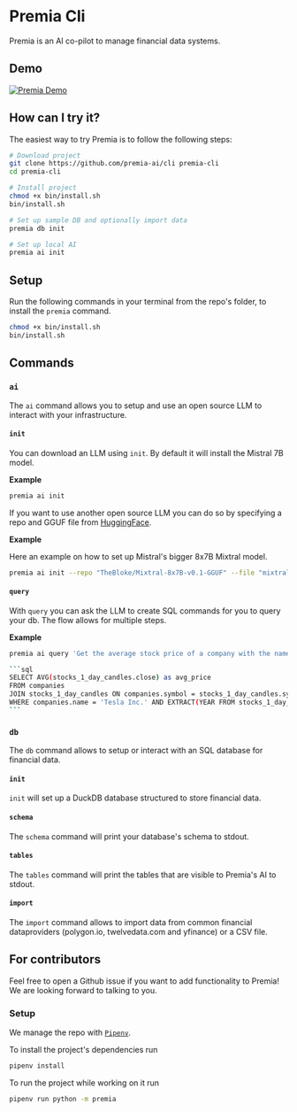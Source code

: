 # Premia Cli

Premia is an AI co-pilot to manage financial data systems.

## Demo

[![Premia Demo](https://cdn.loom.com/sessions/thumbnails/d9c49e1b14834a36a1d8cda5174d17a0-with-play.gif)](https://www.loom.com/share/d9c49e1b14834a36a1d8cda5174d17a0?sid=5f6c93ae-ea47-4d01-a459-f229572ec71a)

## How can I try it?

The easiest way to try Premia is to follow the following steps:

```sh
# Download project
git clone https://github.com/premia-ai/cli premia-cli
cd premia-cli

# Install project
chmod +x bin/install.sh
bin/install.sh

# Set up sample DB and optionally import data
premia db init

# Set up local AI
premia ai init
```

## Setup

Run the following commands in your terminal from the repo's folder, to install the `premia` command.

```sh
chmod +x bin/install.sh
bin/install.sh
```

## Commands

### `ai`

The `ai` command allows you to setup and use an open source LLM to interact with your infrastructure.

#### `init`

You can download an LLM using `init`. By default it will install the Mistral 7B model.

**Example**
```sh
premia ai init
```

If you want to use another open source LLM you can do so by specifying a repo and GGUF file from [HuggingFace](https://huggingface.co).

**Example**

Here an example on how to set up Mistral's bigger 8x7B Mixtral model.

```sh
premia ai init --repo "TheBloke/Mixtral-8x7B-v0.1-GGUF" --file "mixtral-8x7b-v0.1.Q5_K_M.gguf"
```

#### `query`

With `query` you can ask the LLM to create SQL commands for you to query your db. The flow allows for multiple steps.

**Example**
````sh
premia ai query 'Get the average stock price of a company with the name "Tesla Inc." for the year 2024'

```sql
SELECT AVG(stocks_1_day_candles.close) as avg_price
FROM companies
JOIN stocks_1_day_candles ON companies.symbol = stocks_1_day_candles.symbol
WHERE companies.name = 'Tesla Inc.' AND EXTRACT(YEAR FROM stocks_1_day_candles.bucket) = 2024;
```
````

### `db`

The `db` command allows to setup or interact with an SQL database for financial data.

#### `init`

`init` will set up a DuckDB database structured to store financial data.

#### `schema`

The `schema` command will print your database's schema to stdout.

#### `tables`

The `tables` command will print the tables that are visible to Premia's AI to stdout.

#### `import`

The `import` command allows to import data from common financial dataproviders (polygon.io, twelvedata.com and yfinance) or a CSV file.

## For contributors

Feel free to open a Github issue if you want to add functionality to Premia! We are looking forward to talking to you.

### Setup

We manage the repo with [`Pipenv`](https://pipenv.pypa.io/en/latest/#install-pipenv-today).

To install the project's dependencies run

```sh
pipenv install
```

To run the project while working on it run

```sh
pipenv run python -m premia
```
